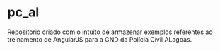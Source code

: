 pc_al
=====
Repositorio criado com o intuito de armazenar exemplos referentes ao 
treinamento de AngularJS para a GND da Polícia Cívil ALagoas.
